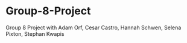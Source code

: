 # Group-8-Project
Group 8 Project with Adam Orf, Cesar Castro, Hannah Schwen, Selena Pixton, Stephan Kwapis
